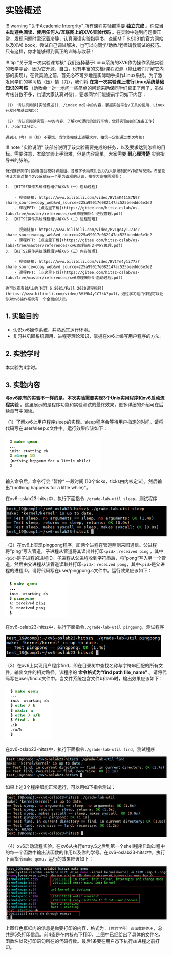 
# 实验概述

!!! warning "关于[Academic Intergrity](https://integrity.mit.edu/)"
    所有课程实验都需要 **独立完成** 。你应当 **主动避免阅读、使用任何人/互联网上的XV6实验代码** 。在实验中碰到问题很正常，发现问题时需沉着冷静，认真阅读实验指导书，查阅MIT 6.S081的官方网站以及XV6 book，尝试自己调试解决，也可以向同学/助教/老师请教调试的技巧。只有这样，你才能够得到真正的训练与收获！

!!! tip "关于第一次实验课考核"
    我们选择基于Linux系统的XV6作为操作系统实验的教学平台，因为它开源、自由，也有丰富的文档/课程资源（能让我们了解它内部的实现）。在做实验之前，首先必不可少地是实际动手操作Linux系统。为了激发同学们的学习热（压）情（力），我们将 **在第一次实验课上进行Linux系统基础知识的考核** （助教会一对一地问一些简单的问题来确保同学们真正了解了，虽然考核分数不多，也请大家认真对待），要求同学们能提前学习如下内容：

    （1） 请认真阅读[实验概述](../index.md)中的内容，掌握实验平台/工具的使用、Linux开发环境基础知识；
    
    （2） 请认真阅读实验一中的内容，了解xv6源码的运行环境，做好实验前的[准备工作](../part3/#2)。
    
    遇到凡（考）事（核）不要慌，当你能完成上述要求时，相信一定能通过本次考核! 


!!! note "实验说明"
    该部分说明了该实验需要完成的任务，以及要求达到怎样的目标。需要注意，本章实验上手很难，但是内容简单，大家需要 **耐心理清楚** 实验指导书的脉络。

    特别推荐同学们观看由我校OS课题组、各级学长助教们合力为大家录制的XV6讲解视频，希望能够让大家对整个XV6系统有一个更为直观的认识，推荐大家按需观看：
    
    1. 【HITSZ操作系统课程组讲解XV6（一）启动过程】 			 
    
    	- 视频链接: https://www.bilibili.com/video/BV1mK411S7N9?share_source=copy_web&vd_source=225a99017e082147ac525beeddd6e3e2
    	- 课程PPT: [点这里下载](https://gitee.com/hitsz-cslab/os-labs/tree/master/references/xv6原理简析1-进程管理.pdf)
    2. 【HITSZ操作系统课程组讲解XV6（二）进程管理】 
    
    	- 视频链接: https://www.bilibili.com/video/BV1ge4y1J7Je?share_source=copy_web&vd_source=225a99017e082147ac525beeddd6e3e2
    	- 课程PPT: [点这里下载](https://gitee.com/hitsz-cslab/os-labs/tree/master/references/xv6原理简析2-内存管理.pdf)
    3. 【HITSZ操作系统课程组讲解XV6（三）内存管理】 
    
    	- 视频链接: https://www.bilibili.com/video/BV1Te4y1i77z?share_source=copy_web&vd_source=225a99017e082147ac525beeddd6e3e2
    	- 课程PPT: [点这里下载](https://gitee.com/hitsz-cslab/os-labs/tree/master/references/xv6原理简析3-启动过程.pdf)
    
    也可以观看B站上的[MIT 6.S081/Fall 2020课程视频](https://www.bilibili.com/video/BV19k4y1C7kA?p=1)，通过学习这门课程可以让你对xv6操作系统有一个全面的认识。

## 1.  实验目的

- 认识xv6操作系统，并熟悉其运行环境。
- 复习并巩固系统调用、进程等理论知识，掌握在xv6上编写用户程序的方法。

## 2.  实验学时

本实验为4学时。

## 3.  实验内容

**与xv6原有的实验不一样的是，本次实验需要实现3个Unix实用程序和xv6启动流程实验** 。这里展示的是程序功能和实验测试的最终效果，更多详细的介绍可在后续章节中阅读。

（1）了解xv6上用户程序sleep的实现。sleep程序会等待用户指定的时间。请将代码写在user/sleep.c文件中。运行效果应该如下：

![image-20201017230825652](part1.assets/image-20201017230825652.png)

输入命令后，命令行会 ”暂停“ 一段时间 (10个ticks，ticks由内核定义)，然后输出"(nothing happens for a little while)"。

在xv6-oslab23-hitsz中，执行下面指令`./grade-lab-util sleep`，测试程序

![image-20230913171327769](part1.assets/image-20230913171327769.png)

（2）在xv6上实现pingpong程序，即两个进程在管道两侧来回通信。父进程将”ping”写入管道，子进程从管道将其读出并打印`<pid>：received ping` ，其中`<pid>`是子进程的进程ID。子进程从父进程收到字符串后，将”pong“写入另一个管道，然后由父进程从该管道读取并打印`<pid>：received pong`，其中`<pid>`是父进程的进程ID。请将代码写在user/pingpong.c文件中。运行效果应该如下：

![image-20201017230846238](part1.assets/image-20201017230846238.png)

在xv6-oslab23-hitsz中，执行下面指令`./grade-lab-util pingpong`，测试程序

![image-20230913171417978](part1.assets/image-20230913171417978.png)

（3）在xv6上实现用户程序find，即在目录树中查找名称与字符串匹配的所有文件，输出文件的相对路径。该程序的 **命令格式为“find path file_name”** 。请将代码写在user/find.c文件中。当文件系统包含文件b和a/b时，输出效果应该如下：

![image-20210914091100817](part1.assets/image-20210914091100817.png)

在xv6-oslab23-hitsz中，执行下面指令`./grade-lab-util find`，测试程序

![image-20230913171456245](part1.assets/image-20230913171456245.png)

如果上述3个程序都能正常运行，可以用如下指令测试：

![image-20230913171631689](part1.assets/image-20230913171631689.png)

（4）xv6启动流程实验。在xv6从执⾏entry.S之后到第⼀个shell程序启动过程中的每⼀个函数中输出该函数的作⽤以及你的学号。在xv6-oslab23-hitsz中，执行下面指令`make qemu`，运⾏的效果应该如下：

![image-20230913172857112](part1.assets/image-20230913172857112.png)

上图红色框框内的信息是你要打印的内容，格式为：`[你的学号] 该函数的作用`，总共是5条打印信息。前4条是在内核态下打印，上图中已经给出了具体的文件名、函数名以及打印语句所在的代码行数。最后1条要在用户态下执行`sh`进程之前打印。







